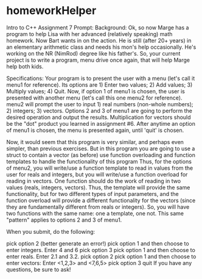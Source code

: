 # homeworkHelper
Intro to C++ Assignment 7
Prompt:
Background: Ok, so now Marge has a program to help Lisa with her advanced (relatively speaking) math homework.  Now Bart wants in on the action.  He is still (after 20+ years) in an elementary arithmetic class and needs his mon's help occasionally.  He's working on the NR (NimRod) degree like his father's.  So, your current project is to write a program, menu drive once again, that will help Marge help both kids.

Specifications: Your program is to present the user with a menu (let's call it menu1 for reference).  Its options are 1) Enter two values; 2) Add values; 3) Multiply values; 4) Quit.  Now, if option 1 of menu1 is chosen, the user is presented with another menu (let's call this one menu2 for reference).  menu2 will prompt the user to input 1) real numbers (non-whole numbers); 2) integers; 3) vectors.  Options 2 and 3 of menu1 are going to perform the desired operation and output the results.  Multiplication for vectors should be the "dot" product you learned in assignment #6.   After anytime an option of menu1 is chosen, the menu is presented again, until 'quit' is chosen.  

Now, it would seem that this program is very similar, and perhaps even simpler, than previous exercises.  But in this program you are going to
use a struct to contain a vector (as before)
use function overloading and function templates to handle the functionality of this program
Thus, for the options of menu2, you will write/use a function template to read in values from the user for reals and integers, but you will write/use a function overload for reading in vectors.  One function should do the work of reading in two values (reals, integers, vectors).  Thus, the template will provide the same functionality, but for two different types of input parameters, and the function overload will provide a different functionality for the vectors (since they are fundamentally different from reals or integers).  So, you will have two functions with the same name: one a template, one not.  This same "pattern" applies to options 2 and 3 of menu1.  



When you submit, do the following:

pick option 2 (better generate an error!)
pick option 1 and then choose to enter integers. Enter 4 and 6
pick option 3
pick option 1 and then choose to enter reals.  Enter 2.1 and 3.2.
pick option 2 
pick option 1 and then choose to enter vectors:  Enter <1,2,3> and <7,6,5>
pick option 3
quit
If you have any questions, be sure to ask!
